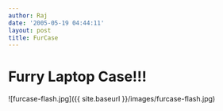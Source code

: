```yaml
---
author: Raj
date: '2005-05-19 04:44:11'
layout: post
title: FurCase
---
```


# Furry Laptop Case!!!


![furcase-flash.jpg]({{ site.baseurl }}/images/furcase-flash.jpg)
